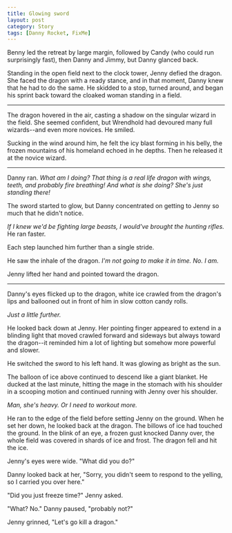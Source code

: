 ```yaml
---
title: Glowing sword
layout: post
category: Story
tags: [Danny Rocket, FixMe]
---
```

Benny led the retreat by large margin, followed by Candy (who could run surprisingly fast), then Danny and Jimmy, but Danny glanced back.

Standing in the open field next to the clock tower, Jenny defied the dragon. She faced the dragon with a ready stance, and in that moment, Danny knew that he had to do the same. He skidded to a stop, turned around, and began his sprint back toward the cloaked woman standing in a field.

<!-- more -->

* * *

The dragon hovered in the air, casting a shadow on the singular wizard in the field. She seemed confident, but Wrendhold had devoured many full wizards--and even more novices. He smiled.

Sucking in the wind around him, he felt the icy blast forming in his belly, the frozen mountains of his homeland echoed in he depths. Then he released it at the novice wizard.

* * *

Danny ran. _What am I doing? That thing is a real life dragon with wings, teeth, and probably fire breathing! And what is she doing? She's just standing there!_

The sword started to glow, but Danny concentrated on getting to Jenny so much that he didn't notice.

_If I knew we'd be fighting large beasts, I would've brought the hunting rifles._ He ran faster.

Each step launched him further than a single stride.

He saw the inhale of the dragon. _I'm not going to make it in time. No. I am._

Jenny lifted her hand and pointed toward the dragon.

* * *

Danny's eyes flicked up to the dragon, white ice crawled from the dragon's lips and ballooned out in front of him in slow cotton candy rolls.

_Just a little further._

He looked back down at Jenny. Her pointing finger appeared to extend in a blinding light that moved crawled forward and sideways but always toward the dragon--it reminded him a lot of lighting but somehow more powerful and slower.

He switched the sword to his left hand. It was glowing as bright as the sun.

The balloon of ice above continued to descend like a giant blanket. He ducked at the last minute, hitting the mage in the stomach with his shoulder in a scooping motion and continued running with Jenny over his shoulder.

_Man, she's heavy. Or I need to workout more._

He ran to the edge of the field before setting Jenny on the ground. When he set her down, he looked back at the dragon. The billows of ice had touched the ground. In the blink of an eye, a frozen gust knocked Danny over, the whole field was covered in shards of ice and frost. The dragon fell and hit the ice.

Jenny's eyes were wide. "What did you do?"

Danny looked back at her, "Sorry, you didn't seem to respond to the yelling, so I carried you over here."

"Did you just freeze time?" Jenny asked.

"What? No." Danny paused, "probably not?"

Jenny grinned, "Let's go kill a dragon."